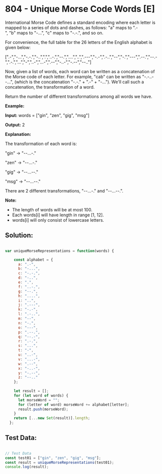 # **804 - Unique Morse Code Words [E]**

International Morse Code defines a standard encoding where each letter is mapped
to a series of dots and dashes, as follows: "a" maps to ".-", "b" maps
to "-...", "c" maps to "-.-.", and so on.

For convenience, the full table for the 26 letters of the English alphabet is
given below:

[".-","-...","-.-.","-..",".","..-.","--.","....","..",".---","-.-",".-..","--","-.","---",".--.","--.-",".-.","...","-","..-","...-",".--","-..-","-.--","--.."]

Now, given a list of words, each word can be written as a concatenation of the
Morse code of each letter. For example, "cab" can be written as "-.-..--...",
(which is the concatenation "-.-." + ".-" + "-..."). We'll call such a
concatenation, the transformation of a word.

Return the number of different transformations among all words we have.

**Example:**

**Input:** words = ["gin", "zen", "gig", "msg"]

**Output:** 2

**Explanation:**

The transformation of each word is:

"gin" -\> "--...-."

"zen" -\> "--...-."

"gig" -\> "--...--."

"msg" -\> "--...--."

There are 2 different transformations, "--...-." and "--...--.".

**Note:**

-   The length of words will be at most 100.
-   Each words[i] will have length in range [1, 12].
-   words[i] will only consist of lowercase letters.

## **Solution:**

```JavaScript

var uniqueMorseRepresentations = function(words) {

    const alphabet = {
      a: ".-",
      b: "-...",
      c: "-.-.",
      d: "-..",
      e: ".",
      f: "..-.",
      g: "--.",
      h: "....",
      i: "..",
      j: ".---",
      k: "-.-",
      l: ".-..",
      m: "--",
      n: "-.",
      o: "---",
      p: ".--.",
      q: "--.-",
      r: ".-.",
      s: "...",
      t: "-",
      u: "..-",
      v: "...-",
      w: ".--",
      x: "-..-",
      y: "-.--",
      z: "--.."
    };
  
    let result = [];
    for (let word of words) {
      let morseWord = "";
      for (letter of word) morseWord += alphabet[letter];
      result.push(morseWord);
    }
    return [...new Set(result)].length;
  };

```


## **Test Data:**

```JavaScript

// Test Data
const test01 = ["gin", "zen", "gig", "msg"];
const result = uniqueMorseRepresentations(test01);
console.log(result);

```